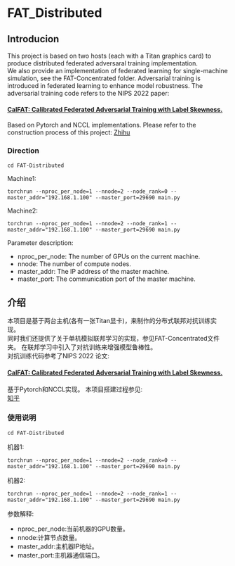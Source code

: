 # FAT_Distributed

## Introducion
This project is based on two hosts (each with a Titan graphics card) to produce distributed federated adversaral training implementation.  
We also provide an implementation of federated learning for single-machine simulation, see the FAT-Concentrated folder.
Adversarial training is introduced in federated learning to enhance model robustness.
The adversarial training code refers to the NIPS 2022 paper:  
#### [CalFAT: Calibrated Federated Adversarial Training with Label Skewness.](https://github.com/cc233/CalFAT)
Based on Pytorch and NCCL implementations.
Please refer to the construction process of this project:
[Zhihu](https://zhuanlan.zhihu.com/p/652537621)

### Direction

```
cd FAT-Distributed
```
Machine1:
```
torchrun --nproc_per_node=1 --nnode=2 --node_rank=0 --master_addr="192.168.1.100" --master_port=29690 main.py
```  
Machine2:  
```
torchrun --nproc_per_node=1 --nnode=2 --node_rank=1 --master_addr="192.168.1.100" --master_port=29690 main.py
```
Parameter description:
+ nproc_per_node: The number of GPUs on the current machine.
+ nnode: The number of compute nodes.
+ master_addr: The IP address of the master machine.
+ master_port: The communication port of the master machine.


## 介绍  
本项目是基于两台主机(各有一张Titan显卡)，来制作的分布式联邦对抗训练实现。  
同时我们还提供了关于单机模拟联邦学习的实现，参见FAT-Concentrated文件夹。
在联邦学习中引入了对抗训练来增强模型鲁棒性。  
对抗训练代码参考了NIPS 2022 论文:
#### [CalFAT: Calibrated Federated Adversarial Training with Label Skewness.](https://github.com/cc233/CalFAT)
基于Pytorch和NCCL实现。
本项目搭建过程参见:  
[知乎](https://zhuanlan.zhihu.com/p/652537621)
### 使用说明

```
cd FAT-Distributed
```
机器1:
```
torchrun --nproc_per_node=1 --nnode=2 --node_rank=0 --master_addr="192.168.1.100" --master_port=29690 main.py
```  
机器2:  
```
torchrun --nproc_per_node=1 --nnode=2 --node_rank=1 --master_addr="192.168.1.100" --master_port=29690 main.py
```
参数解释:  
+ nproc_per_node:当前机器的GPU数量。  
+ nnode:计算节点数量。  
+ master_addr:主机器IP地址。  
+ master_port:主机器通信端口。  
